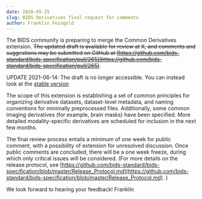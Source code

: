 ```yaml
---
date: 2020-05-25
slug: BIDS Derivatives final request for comments
author: Franklin Feingold
---
```




The BIDS community is preparing to merge the Common Derivatives extension. ~~The updated draft is available for review at X, and comments and suggestions may be submitted on GitHub at [https://github.com/bids-standard/bids-specification/pull/265](https://github.com/bids-standard/bids-specification/pull/265)~~.

UPDATE 2021-06-14: The draft is no longer accessible. You can instead look at the [stable version](https://bids-specification.readthedocs.io/en/stable/05-derivatives/01-introduction.html)



The scope of this extension is establishing a set of common principles for organizing derivative datasets, dataset-level metadata, and naming conventions for minimally preprocessed files. Additionally, some common imaging derivatives (for example, brain masks) have been specified. More detailed modality-specific derivatives are scheduled for inclusion in the next few months.

The final review process entails a minimum of one week for public comment, with a possibility of extension for unresolved discussion. Once public comments are concluded, there will be a one week freeze, during which only critical issues will be considered. (For more details on the release protocol, see [https://github.com/bids-standard/bids-specification/blob/master/Release_Protocol.md](https://github.com/bids-standard/bids-specification/blob/master/Release_Protocol.md) .)

We look forward to hearing your feedback!
Franklin
